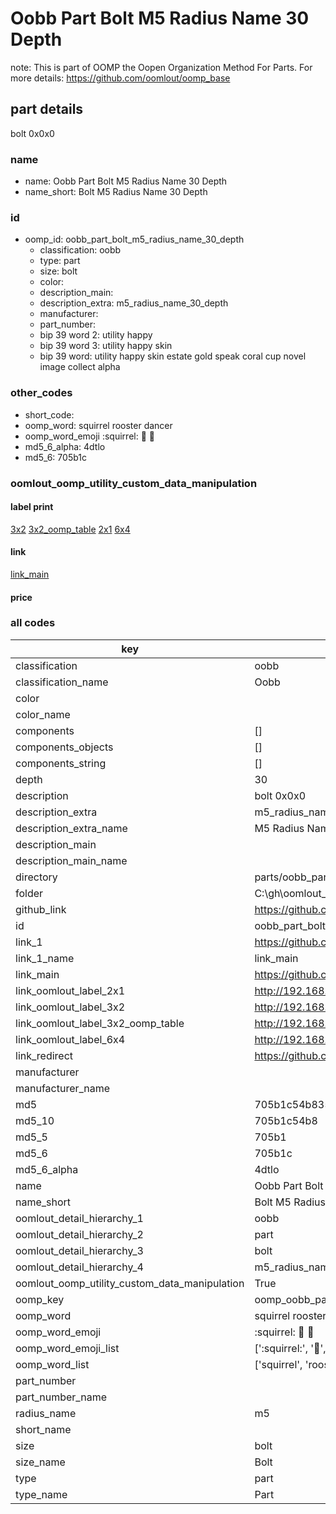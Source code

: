 # Oobb Part Bolt M5 Radius Name 30 Depth  

note: This is part of OOMP the Oopen Organization Method For Parts. For more details: https://github.com/oomlout/oomp_base

##  part details
  



bolt 0x0x0



### name
* name: Oobb Part Bolt M5 Radius Name 30 Depth
* name_short: Bolt M5 Radius Name 30 Depth
### id
* oomp_id: oobb_part_bolt_m5_radius_name_30_depth
  * classification: oobb
  * type: part
  * size: bolt
  * color: 
  * description_main: 
  * description_extra: m5_radius_name_30_depth
  * manufacturer: 
  * part_number: 
  * bip 39 word 2: utility happy
  * bip 39 word 3: utility happy skin
  * bip 39 word: utility happy skin estate gold speak coral cup novel image collect alpha

### other_codes
* short_code: 
* oomp_word: squirrel rooster dancer
* oomp_word_emoji :squirrel: :rooster: :dancer:
* md5_6_alpha: 4dtlo
* md5_6: 705b1c






### oomlout_oomp_utility_custom_data_manipulation
#### label print
[3x2](http://192.168.1.245:1112/?label=oomp%204dtlo)
[3x2_oomp_table](http://192.168.1.108:1112/?label=oomp%204dtlo)
[2x1](http://192.168.1.242:1112/?label=oomp%204dtlo)
[6x4](http://192.168.1.55:1112/?label=oomp%204dtlo)    

#### link

[link_main](https://github.com/oomlout/oomlout_oobb_version_4_generated_parts/tree/main/navigation_oomp/oobb/part/bolt//m5_radius_name_30_depth/part)                              

#### price







### all codes 
| key | value |  
| --- | --- |  
| classification | oobb |  
| classification_name | Oobb |  
| color |  |  
| color_name |  |  
| components | [] |  
| components_objects | [] |  
| components_string | [] |  
| depth | 30 |  
| description | bolt 0x0x0 |  
| description_extra | m5_radius_name_30_depth |  
| description_extra_name | M5 Radius Name 30 Depth |  
| description_main |  |  
| description_main_name |  |  
| directory | parts/oobb_part_bolt_m5_radius_name_30_depth |  
| folder | C:\gh\oomlout_oobb_version_4_generated_parts\parts\oobb_part_bolt_m5_radius_name_30_depth |  
| github_link | https://github.com/oomlout/oomlout_oomp_part_src/tree/main/parts/oobb_part_bolt_m5_radius_name_30_depth |  
| id | oobb_part_bolt_m5_radius_name_30_depth |  
| link_1 | https://github.com/oomlout/oomlout_oobb_version_4_generated_parts/tree/main/navigation_oomp/oobb/part/bolt//m5_radius_name_30_depth/part |  
| link_1_name | link_main |  
| link_main | https://github.com/oomlout/oomlout_oobb_version_4_generated_parts/tree/main/navigation_oomp/oobb/part/bolt//m5_radius_name_30_depth/part |  
| link_oomlout_label_2x1 | http://192.168.1.242:1112/?label=oomp%204dtlo |  
| link_oomlout_label_3x2 | http://192.168.1.245:1112/?label=oomp%204dtlo |  
| link_oomlout_label_3x2_oomp_table | http://192.168.1.108:1112/?label=oomp%204dtlo |  
| link_oomlout_label_6x4 | http://192.168.1.55:1112/?label=oomp%204dtlo |  
| link_redirect | https://github.com/oomlout/oomlout_oobb_version_4_generated_parts/tree/main/parts/hardware_bolt_m5_30 |  
| manufacturer |  |  
| manufacturer_name |  |  
| md5 | 705b1c54b835a607433224d7951a3f82 |  
| md5_10 | 705b1c54b8 |  
| md5_5 | 705b1 |  
| md5_6 | 705b1c |  
| md5_6_alpha | 4dtlo |  
| name | Oobb Part Bolt M5 Radius Name 30 Depth |  
| name_short | Bolt M5 Radius Name 30 Depth |  
| oomlout_detail_hierarchy_1 | oobb |  
| oomlout_detail_hierarchy_2 | part |  
| oomlout_detail_hierarchy_3 | bolt |  
| oomlout_detail_hierarchy_4 | m5_radius_name_30_depth |  
| oomlout_oomp_utility_custom_data_manipulation | True |  
| oomp_key | oomp_oobb_part_bolt_m5_radius_name_30_depth |  
| oomp_word | squirrel rooster dancer |  
| oomp_word_emoji | :squirrel: :rooster: :dancer: |  
| oomp_word_emoji_list | [':squirrel:', ':rooster:', ':dancer:'] |  
| oomp_word_list | ['squirrel', 'rooster', 'dancer'] |  
| part_number |  |  
| part_number_name |  |  
| radius_name | m5 |  
| short_name |  |  
| size | bolt |  
| size_name | Bolt |  
| type | part |  
| type_name | Part |  
